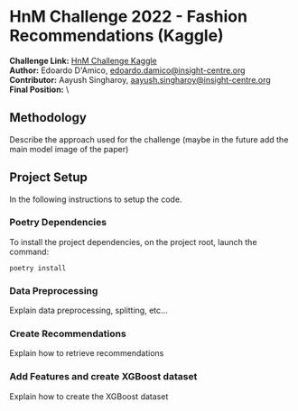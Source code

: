 # **HnM Challenge 2022 - Fashion Recommendations** (Kaggle)
**Challenge Link:** [HnM Challenge Kaggle](https://www.kaggle.com/c/h-and-m-personalized-fashion-recommendations/overview)
\
**Author:** Edoardo D'Amico, edoardo.damico@insight-centre.org \
**Contributor:** Aayush Singharoy, aayush.singharoy@insight-centre.org \
**Final Position:**  \

## Methodology
Describe the approach used for the challenge (maybe in the future add the main model image of the paper)

## Project Setup
In the following instructions to setup the code.

### Poetry Dependencies
To install the project dependencies, on the project root, launch the command:
```shell
poetry install
```

### Data Preprocessing
Explain data preprocessing, splitting, etc...

### Create Recommendations
Explain how to retrieve recommendations

### Add Features and create XGBoost dataset
Explain how to create the XGBoost dataset



